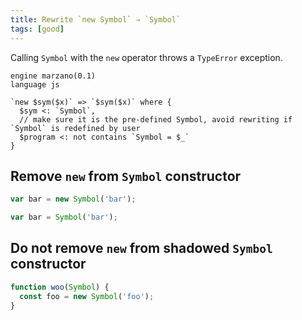 ```yaml
---
title: Rewrite `new Symbol` ⇒ `Symbol`
tags: [good]
---
```


Calling `Symbol` with the `new` operator throws a `TypeError` exception.


```grit
engine marzano(0.1)
language js

`new $sym($x)` => `$sym($x)` where {
  $sym <: `Symbol`,
  // make sure it is the pre-defined Symbol, avoid rewriting if `Symbol` is redefined by user
  $program <: not contains `Symbol = $_`
}
```

## Remove `new` from `Symbol` constructor

```javascript
var bar = new Symbol('bar');
```

```typescript
var bar = Symbol('bar');
```

## Do not remove `new` from shadowed `Symbol` constructor

```javascript
function woo(Symbol) {
  const foo = new Symbol('foo');
}
```
